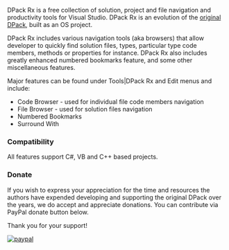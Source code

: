 DPack Rx is a free collection of solution, project and file navigation and productivity tools for Visual Studio. DPack Rx is an evolution of the [original DPack](https://marketplace.visualstudio.com/items?itemName=SergeyM.DPack-16348), built as an OS project.

DPack Rx includes various navigation tools (aka browsers) that allow developer to quickly find solution files, types, particular type code members, methods or properties for instance. DPack Rx also includes greatly enhanced numbered bookmarks feature, and some other miscellaneous features.

Major features can be found under Tools|DPack Rx and Edit menus and include:
- Code Browser - used for individual file code members navigation
- File Browser - used for solution files navigation
- Numbered Bookmarks
- Surround With

### Compatibility

All features support C#, VB and C++ based projects.

### Donate

If you wish to express your appreciation 
for the time and resources the authors have expended developing and supporting 
the original DPack over the years, we do accept and appreciate donations.
You can contribute via PayPal donate button below.

Thank you for your support!

[![paypal](https://www.paypalobjects.com/en_US/i/btn/btn_donate_SM.gif)](https://www.paypal.com/cgi-bin/webscr?cmd=_s-xclick&hosted_button_id=DXDC8CEJZRQLE&source=url)
